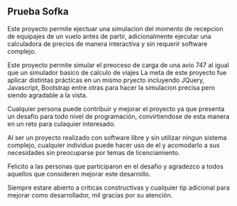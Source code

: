 Prueba Sofka
---

Este proyecto permite ejectuar una simulacion del momento de recepcion de equipajes de un vuelo antes de partir, adicionalmente ejecutar una calculadora de precios de manera interactiva y sin requerir software complejo.


Este proyecto permite simular el preoceso de carga de una avio 747 al igual que un simulador basico de calculo de viajes
La meta de este proyecto fue aplicar distintas prácticas en un mismo pryecto incluyendo JQuery, Javascript, Bootstrap entre otras para hacer la simulacion precisa pero siendo agradable a la vista.  

Cualquier persona puede contribuir y mejorar el proyecto ya que presenta un desafio para todo nivel de programación, convirtiendose de esta manera en un reto para culaquier interesado.

Al ser un proyecto realizado con software libre y sin utilizar ningun sistema complejo, cualquier individuo puede hacer uso de el y acomodarlo a sus necesidades sin preocuparse por temas de licenciamiento.

Felicito a las personas que participaron en el desafio y agradezco a todos aquellos que consideren mejorar este desarrollo.

Siempre estare abierto a criticas constructivas y cualquier tip adicional para mejorar como desarrollador, mil gracias por su atención. 

